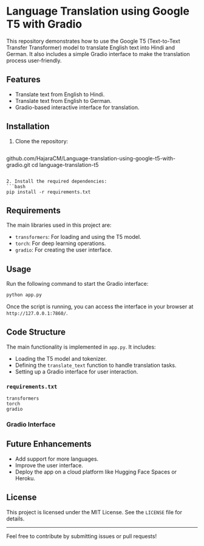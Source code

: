 # Language Translation using Google T5 with Gradio

This repository demonstrates how to use the Google T5 (Text-to-Text Transfer Transformer) model to translate English text into Hindi and German. It also includes a simple Gradio interface to make the translation process user-friendly.

## Features
- Translate text from English to Hindi.
- Translate text from English to German.
- Gradio-based interactive interface for translation.

## Installation

1. Clone the repository:
   ```bash
  github.com/HajaraCM/Language-translation-using-google-t5-with-gradio.git
   cd language-translation-t5
   ```

2. Install the required dependencies:
   ```bash
   pip install -r requirements.txt
   ```

## Requirements
The main libraries used in this project are:
- `transformers`: For loading and using the T5 model.
- `torch`: For deep learning operations.
- `gradio`: For creating the user interface.

## Usage

Run the following command to start the Gradio interface:
```bash
python app.py
```

Once the script is running, you can access the interface in your browser at `http://127.0.0.1:7860/`.

## Code Structure

The main functionality is implemented in `app.py`. It includes:
- Loading the T5 model and tokenizer.
- Defining the `translate_text` function to handle translation tasks.
- Setting up a Gradio interface for user interaction.

### `requirements.txt`
```plaintext
transformers
torch
gradio
```



### Gradio Interface

## Future Enhancements
- Add support for more languages.
- Improve the user interface.
- Deploy the app on a cloud platform like Hugging Face Spaces or Heroku.

## License
This project is licensed under the MIT License. See the `LICENSE` file for details.

---

Feel free to contribute by submitting issues or pull requests!
